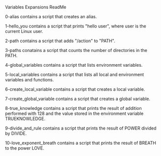 Variables Expansions ReadMe

0-alias contains a script that creates an alias.

1-hello_you contains a script that prints "hello user", where user is the current Linux user.

2-path contains a script that adds "/action" to "PATH".

3-paths conatains a script that counts the number of directories in the PATH.

4-global_variables contains a script that lists environment variables.

5-local_variables contains a script that lists all local and environment variables and functions.

6-create_local_variable contains a script that creates a local variable.

7-create_global_variable contains a script that creates a global variable.

8-true_knowledge contains a script that prints the result of addition performed with 128 and the value stored in the environment variable TRUEKNOWLEDGE.

9-divide_and_rule contains a script that prints the result of POWER divided by DIVIDE.

10-love_exponent_breath contains a script that prints the result of BREATH to the power LOVE.

